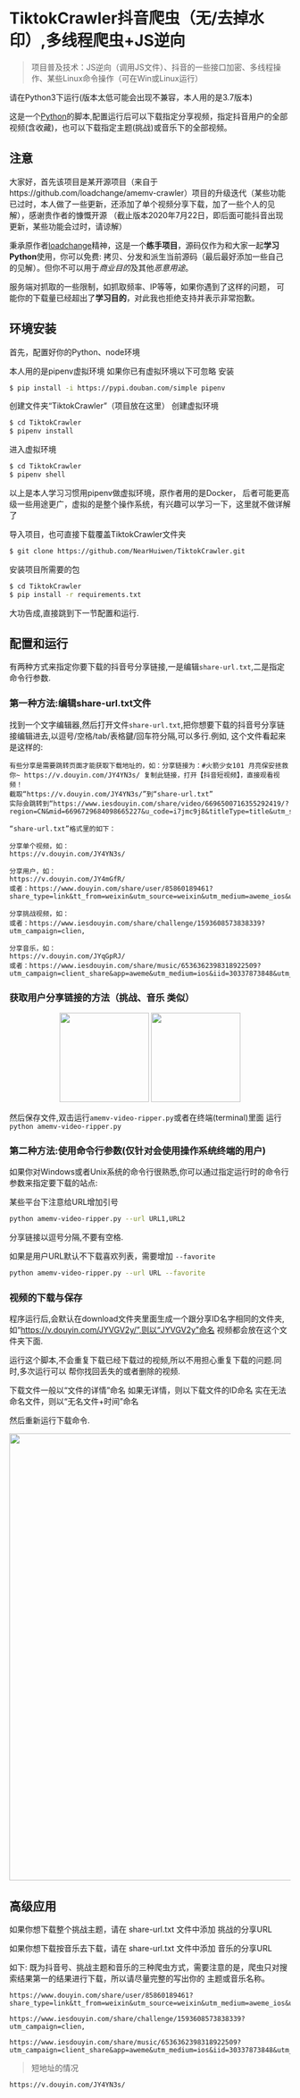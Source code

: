 TiktokCrawler抖音爬虫（无/去掉水印）,多线程爬虫+JS逆向
===============

> 项目普及技术：JS逆向（调用JS文件）、抖音的一些接口加密、多线程操作、某些Linux命令操作（可在Win或Linux运行）

请在Python3下运行(版本太低可能会出现不兼容，本人用的是3.7版本)

这是一个[Python](https://www.python.org)的脚本,配置运行后可以下载指定分享视频，指定抖音用户的全部视频(含收藏)，也可以下载指定主题(挑战)或音乐下的全部视频。


## 注意

大家好，首先该项目是某开源项目（来自于https://github.com/loadchange/amemv-crawler）项目的升级迭代（某些功能已过时，本人做了一些更新，还添加了单个视频分享下载，加了一些个人的见解），感谢贵作者的慷慨开源
（截止版本2020年7月22日，即后面可能抖音出现更新，某些功能会过时，请谅解）

秉承原作者[loadchange](https://github.com/loadchange)精神，这是一个**练手项目**，源码仅作为和大家一起**学习Python**使用，你可以免费: 拷贝、分发和派生当前源码（最后最好添加一些自己的见解）。但你不可以用于*商业目的*及其他*恶意用途*。



服务端对抓取的一些限制，如抓取频率、IP等等，如果你遇到了这样的问题，
可能你的下载量已经超出了**学习目的**，对此我也拒绝支持并表示非常抱歉。



## 环境安装

首先，配置好你的Python、node环境

本人用的是pipenv虚拟环境
如果你已有虚拟环境以下可忽略
安装
```bash
$ pip install -i https://pypi.douban.com/simple pipenv
```
创建文件夹“TiktokCrawler”（项目放在这里）
创建虚拟环境
```bash
$ cd TiktokCrawler
$ pipenv install
```

进入虚拟环境
```bash
$ cd TiktokCrawler
$ pipenv shell
```



以上是本人学习习惯用pipenv做虚拟环境，原作者用的是Docker，
后者可能更高级一些用途更广，虚拟的是整个操作系统，有兴趣可以学习一下，这里就不做详解了

导入项目，也可直接下载覆盖TiktokCrawler文件夹
```bash
$ git clone https://github.com/NearHuiwen/TiktokCrawler.git
```
安装项目所需要的包
```bash
$ cd TiktokCrawler
$ pip install -r requirements.txt
```

大功告成,直接跳到下一节配置和运行.

## 配置和运行

有两种方式来指定你要下载的抖音号分享链接,一是编辑`share-url.txt`,二是指定命令行参数.

### 第一种方法:编辑share-url.txt文件

找到一个文字编辑器,然后打开文件`share-url.txt`,把你想要下载的抖音号分享链接编辑进去,以逗号/空格/tab/表格鍵/回车符分隔,可以多行.例如, 这个文件看起来是这样的:


```
有些分享是需要跳转页面才能获取下载地址的，如：分享链接为：#火箭少女101 月亮保安拯救你~ https://v.douyin.com/JY4YN3s/ 复制此链接，打开【抖音短视频】，直接观看视频！
截取“https://v.douyin.com/JY4YN3s/”到“share-url.txt”
实际会跳转到“https://www.iesdouyin.com/share/video/6696500716355292419/?region=CN&mid=6696729684098665227&u_code=i7jmc9j8&titleType=title&utm_source=copy_link&utm_campaign=client_share&utm_medium=android&app=aweme”

“share-url.txt”格式里的如下：

分享单个视频，如：
https://v.douyin.com/JY4YN3s/

分享用户，如：
https://v.douyin.com/JY4mGfR/
或者：https://www.douyin.com/share/user/85860189461?share_type=link&tt_from=weixin&utm_source=weixin&utm_medium=aweme_ios&utm_campaign=client_share&uid=97193379950&did=30337873848,

分享挑战视频，如：
或者：https://www.iesdouyin.com/share/challenge/1593608573838339?utm_campaign=clien,

分享音乐，如：
https://v.douyin.com/JYqGpRJ/
或者：https://www.iesdouyin.com/share/music/6536362398318922509?utm_campaign=client_share&app=aweme&utm_medium=ios&iid=30337873848&utm_source=copy
```

### 获取用户分享链接的方法（挑战、音乐 类似）
<p align="center">
<img src="https://raw.githubusercontent.com/NearHuiwen/TiktokCrawler/master/picture/step1.jpg" width="160">
<img src="https://raw.githubusercontent.com/NearHuiwen/TiktokCrawler/master/picture/step2.png" width="160">
</p>

然后保存文件,双击运行`amemv-video-ripper.py`或者在终端(terminal)里面
运行`python amemv-video-ripper.py`

### 第二种方法:使用命令行参数(仅针对会使用操作系统终端的用户)

如果你对Windows或者Unix系统的命令行很熟悉,你可以通过指定运行时的命令行参数来指定要下载的站点:

某些平台下注意给URL增加引号

```bash
python amemv-video-ripper.py --url URL1,URL2
```

分享链接以逗号分隔,不要有空格.

如果是用户URL默认不下载喜欢列表，需要增加 `--favorite`

```bash
python amemv-video-ripper.py --url URL --favorite
```

### 视频的下载与保存

程序运行后,会默认在download文件夹里面生成一个跟分享ID名字相同的文件夹,如“https://v.douyin.com/JYVGV2y/”,则以“JYVGV2y”命名
视频都会放在这个文件夹下面.

运行这个脚本,不会重复下载已经下载过的视频,所以不用担心重复下载的问题.同时,多次运行可以
帮你找回丢失的或者删除的视频.

下载文件一般以“文件的详情”命名
如果无详情，则以下载文件的ID命名
实在无法命名文件，则以“无名文件+时间”命名

然后重新运行下载命令.
<p align="center"><img src="https://raw.githubusercontent.com/NearHuiwen/TiktokCrawler/master/picture/end-of-run.png" width="800"></p>

## 高级应用

如果你想下载整个挑战主题，请在 share-url.txt 文件中添加 挑战的分享URL

如果你想下载按音乐去下载，请在 share-url.txt 文件中添加 音乐的分享URL

如下: 既为抖音号、挑战主题和音乐的三种爬虫方式，需要注意的是，爬虫只对搜索结果第一的结果进行下载，所以请尽量完整的写出你的 主题或音乐名称。

```
https://www.douyin.com/share/user/85860189461?share_type=link&tt_from=weixin&utm_source=weixin&utm_medium=aweme_ios&utm_campaign=client_share&uid=97193379950&did=30337873848,

https://www.iesdouyin.com/share/challenge/1593608573838339?utm_campaign=clien,

https://www.iesdouyin.com/share/music/6536362398318922509?utm_campaign=client_share&app=aweme&utm_medium=ios&iid=30337873848&utm_source=copy
```

> 短地址的情况

```
https://v.douyin.com/JY4YN3s/
```
